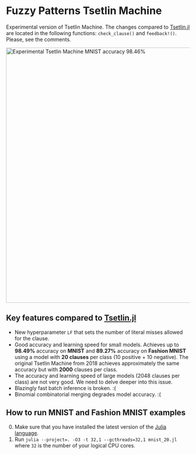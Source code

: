 # Fuzzy Patterns Tsetlin Machine

Experimental version of Tsetlin Machine.
The changes compared to [Tsetlin.jl](https://github.com/BooBSD/Tsetlin.jl) are located in the following functions: `check_clause()` and `feedback!()`.
Please, see the comments.

<img width="698" alt="Experimental Tsetlin Machine MNIST accuracy 98.46%" src="https://github.com/BooBSD/FuzzyPatternsTM/assets/48304/9d109781-6667-45bd-b4a4-78e6ac609be4">

Key features compared to [Tsetlin.jl](https://github.com/BooBSD/Tsetlin.jl)
---------------------------------------------------------------------------

  - New hyperparameter `LF` that sets the number of literal misses allowed for the clause.
  - Good accuracy and learning speed for small models. Achieves up to **98.49%** accuracy on **MNIST** and **89.27%** accuracy on **Fashion MNIST** using a model with **20 clauses** per class (10 positive + 10 negative). The original Tsetlin Machine from 2018 achieves approximately the same accuracy but with **2000** clauses per class.
  - The accuracy and learning speed of large models (2048 clauses per class) are not very good. We need to delve deeper into this issue.
  - Blazingly fast batch inference is broken. :(
  - Binomial combinatorial merging degrades model accuracy. :(


How to run MNIST and Fashion MNIST examples
-------------------------------------------

0. Make sure that you have installed the latest version of the [Julia language](https://julialang.org/downloads/).
1. Run `julia --project=. -O3 -t 32,1 --gcthreads=32,1 mnist_20.jl` where `32` is the number of your logical CPU cores.
